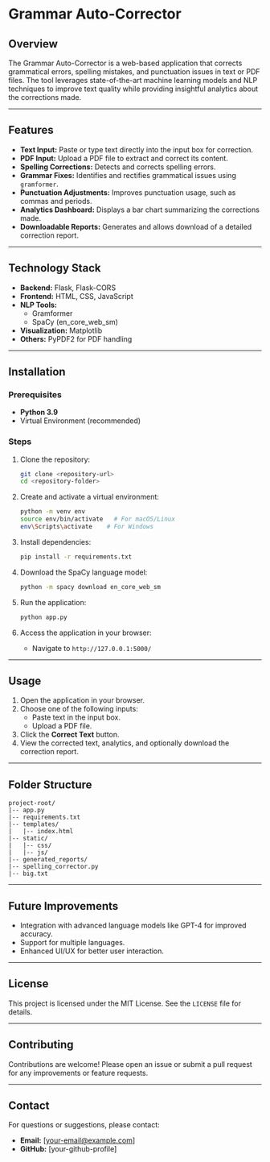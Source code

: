 # Grammar Auto-Corrector

## Overview
The Grammar Auto-Corrector is a web-based application that corrects grammatical errors, spelling mistakes, and punctuation issues in text or PDF files. The tool leverages state-of-the-art machine learning models and NLP techniques to improve text quality while providing insightful analytics about the corrections made.

---

## Features
- **Text Input:** Paste or type text directly into the input box for correction.
- **PDF Input:** Upload a PDF file to extract and correct its content.
- **Spelling Corrections:** Detects and corrects spelling errors.
- **Grammar Fixes:** Identifies and rectifies grammatical issues using `gramformer`.
- **Punctuation Adjustments:** Improves punctuation usage, such as commas and periods.
- **Analytics Dashboard:** Displays a bar chart summarizing the corrections made.
- **Downloadable Reports:** Generates and allows download of a detailed correction report.

---

## Technology Stack
- **Backend:** Flask, Flask-CORS
- **Frontend:** HTML, CSS, JavaScript
- **NLP Tools:**
  - Gramformer
  - SpaCy (en_core_web_sm)
- **Visualization:** Matplotlib
- **Others:** PyPDF2 for PDF handling

---

## Installation

### Prerequisites
- **Python 3.9**
- Virtual Environment (recommended)

### Steps
1. Clone the repository:
   ```bash
   git clone <repository-url>
   cd <repository-folder>
   ```

2. Create and activate a virtual environment:
   ```bash
   python -m venv env
   source env/bin/activate   # For macOS/Linux
   env\Scripts\activate    # For Windows
   ```

3. Install dependencies:
   ```bash
   pip install -r requirements.txt
   ```

4. Download the SpaCy language model:
   ```bash
   python -m spacy download en_core_web_sm
   ```

5. Run the application:
   ```bash
   python app.py
   ```

6. Access the application in your browser:
   - Navigate to `http://127.0.0.1:5000/`

---

## Usage
1. Open the application in your browser.
2. Choose one of the following inputs:
   - Paste text in the input box.
   - Upload a PDF file.
3. Click the **Correct Text** button.
4. View the corrected text, analytics, and optionally download the correction report.

---

## Folder Structure
```
project-root/
|-- app.py
|-- requirements.txt
|-- templates/
|   |-- index.html
|-- static/
|   |-- css/
|   |-- js/
|-- generated_reports/
|-- spelling_corrector.py
|-- big.txt
```

---

## Future Improvements
- Integration with advanced language models like GPT-4 for improved accuracy.
- Support for multiple languages.
- Enhanced UI/UX for better user interaction.

---

## License
This project is licensed under the MIT License. See the `LICENSE` file for details.

---

## Contributing
Contributions are welcome! Please open an issue or submit a pull request for any improvements or feature requests.

---

## Contact
For questions or suggestions, please contact:
- **Email:** [your-email@example.com]
- **GitHub:** [your-github-profile]

